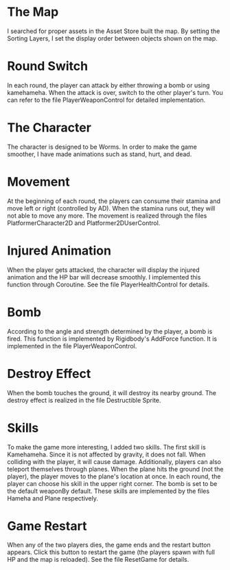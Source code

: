 # The Map

I searched for proper assets in the Asset Store built the map. By setting the Sorting Layers, I set the display order between objects shown on the map.

# Round Switch

In each round, the player can attack by either throwing a bomb or using kamehameha. When the attack is over, switch to the other player's turn. You can refer to the file PlayerWeaponControl for detailed implementation.

# The Character

The character is designed to be Worms. In order to make the game smoother, I have made animations such as stand, hurt, and dead.

# Movement

At the beginning of each round, the players can consume their stamina and move left or right (controlled by AD). When the stamina runs out, they will not able to move any more. The movement is realized through the files PlatformerCharacter2D and Platformer2DUserControl.

# Injured Animation

When the player gets attacked, the character will display the injured animation and the HP bar will decrease smoothly. I implemented this function through Coroutine. See the file PlayerHealthControl for details.

# Bomb

According to the angle and strength determined by the player, a bomb is fired. This function is implemented by Rigidbody's AddForce function. It is implemented in the file PlayerWeaponControl.

# Destroy Effect

When the bomb touches the ground, it will destroy its nearby ground. The destroy effect is realized in the file Destructible Sprite.

# Skills

To make the game more interesting, I added two skills. The first skill is Kamehameha. Since it is not affected by gravity, it does not fall. When colliding with the player, it will cause damage. Additionally, players can also teleport themselves through planes. When the plane hits the ground (not the player), the player moves to the plane's location at once. In each round, the player can choose his skill in the upper right corner. The bomb is set to be the default weaponBy default. These skills are implemented by the files Hameha and Plane respectively.

# Game Restart
When any of the two players dies, the game ends and the restart button appears. Click this button to restart the game (the players spawn with full HP and the map is reloaded). See the file ResetGame for details.
